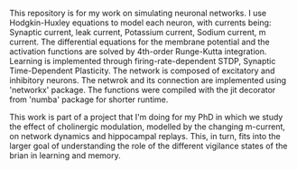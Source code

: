 This repository is for my work on simulating neuronal networks. I use Hodgkin-Huxley equations to model each neuron, with currents being: Synaptic current, leak current, Potassium current, Sodium current, m current. The differential equations for the membrane potential and the activation functions are solved by 4th-order Runge-Kutta integration. Learning is implemented through firing-rate-dependent STDP, Synaptic Time-Dependent Plasticity. The network is composed of excitatory and inhibitory neurons. The netwrok and its connection are implemented using 'networkx' package. The functions were compiled with the jit decorator from 'numba' package for shorter runtime. 

This work is part of a project that I'm doing for my PhD in which we study the effect of cholinergic modulation, modelled by the changing m-current, on network dynamics and hippocampal replays. This, in turn, fits into the larger goal of understanding the role of the different vigilance states of the brian in learning and memory.
